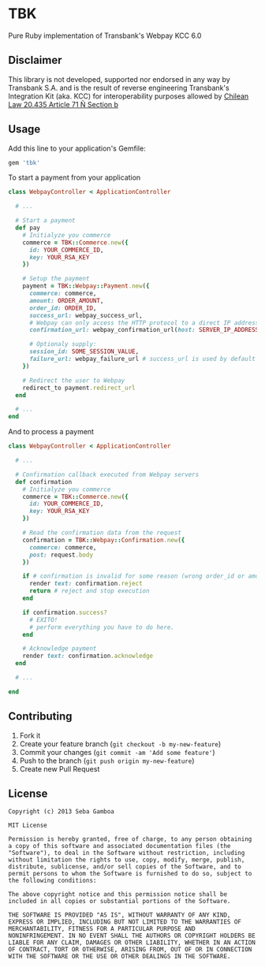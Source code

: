 # TBK

Pure Ruby implementation of Transbank's Webpay KCC 6.0

## Disclaimer

This library is not developed, supported nor endorsed in any way by Transbank S.A.
and is the result of reverse engineering Transbank's Integration Kit (aka. KCC)
for interoperability purposes allowed by
[Chilean Law 20.435 Article 71 Ñ Section b](http://www.leychile.cl/Navegar?idNorma=1012827)

## Usage

Add this line to your application's Gemfile:

```ruby
gem 'tbk'
```

To start a payment from your application

```ruby
class WebpayController < ApplicationController

  # ...

  # Start a payment
  def pay
    # Initialyze you commerce
    commerce = TBK::Commerce.new({
      id: YOUR_COMMERCE_ID,
      key: YOUR_RSA_KEY
    })

    # Setup the payment
    payment = TBK::Webpay::Payment.new({
      commerce: commerce,
      amount: ORDER_AMOUNT,
      order_id: ORDER_ID,
      success_url: webpay_success_url,
      # Webpay can only access the HTTP protocol to a direct IP address (keep that in mind)
      confirmation_url: webpay_confirmation_url(host: SERVER_IP_ADDRESS, protocol: 'http'),

      # Optionaly supply:
      session_id: SOME_SESSION_VALUE,
      failure_url: webpay_failure_url # success_url is used by default
    })

    # Redirect the user to Webpay
    redirect_to payment.redirect_url
  end

  # ...
end
```

And to process a payment
```ruby
class WebpayController < ApplicationController

  # ...

  # Confirmation callback executed from Webpay servers
  def confirmation
    # Initialyze you commerce
    commerce = TBK::Commerce.new({
      id: YOUR_COMMERCE_ID,
      key: YOUR_RSA_KEY
    })

    # Read the confirmation data from the request
    confirmation = TBK::Webpay::Confirmation.new({
      commerce: commerce,
      post: request.body
    })

    if # confirmation is invalid for some reason (wrong order_id or amount, double payment, etc...)
      render text: confirmation.reject
      return # reject and stop execution
    end

    if confirmation.success?
      # EXITO!
      # perform everything you have to do here.
    end

    # Acknowledge payment
    render text: confirmation.acknowledge
  end

  # ...

end
```

## Contributing

1. Fork it
2. Create your feature branch (`git checkout -b my-new-feature`)
3. Commit your changes (`git commit -am 'Add some feature'`)
4. Push to the branch (`git push origin my-new-feature`)
5. Create new Pull Request

## License

```
Copyright (c) 2013 Seba Gamboa

MIT License

Permission is hereby granted, free of charge, to any person obtaining
a copy of this software and associated documentation files (the
"Software"), to deal in the Software without restriction, including
without limitation the rights to use, copy, modify, merge, publish,
distribute, sublicense, and/or sell copies of the Software, and to
permit persons to whom the Software is furnished to do so, subject to
the following conditions:

The above copyright notice and this permission notice shall be
included in all copies or substantial portions of the Software.

THE SOFTWARE IS PROVIDED "AS IS", WITHOUT WARRANTY OF ANY KIND,
EXPRESS OR IMPLIED, INCLUDING BUT NOT LIMITED TO THE WARRANTIES OF
MERCHANTABILITY, FITNESS FOR A PARTICULAR PURPOSE AND
NONINFRINGEMENT. IN NO EVENT SHALL THE AUTHORS OR COPYRIGHT HOLDERS BE
LIABLE FOR ANY CLAIM, DAMAGES OR OTHER LIABILITY, WHETHER IN AN ACTION
OF CONTRACT, TORT OR OTHERWISE, ARISING FROM, OUT OF OR IN CONNECTION
WITH THE SOFTWARE OR THE USE OR OTHER DEALINGS IN THE SOFTWARE.
```
